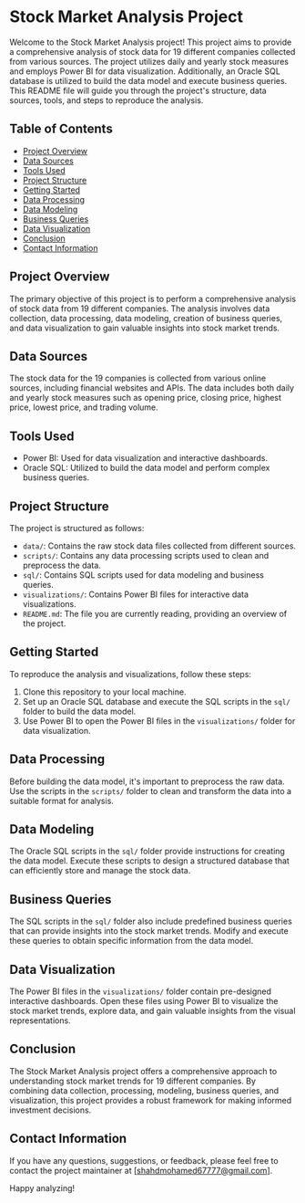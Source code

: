 # Stock Market Analysis Project

Welcome to the Stock Market Analysis project! This project aims to provide a comprehensive analysis of stock data for 19 different companies collected from various sources. The project utilizes daily and yearly stock measures and employs Power BI for data visualization. Additionally, an Oracle SQL database is utilized to build the data model and execute business queries. This README file will guide you through the project's structure, data sources, tools, and steps to reproduce the analysis.

## Table of Contents

- [Project Overview](#project-overview)
- [Data Sources](#data-sources)
- [Tools Used](#tools-used)
- [Project Structure](#project-structure)
- [Getting Started](#getting-started)
- [Data Processing](#data-processing)
- [Data Modeling](#data-modeling)
- [Business Queries](#business-queries)
- [Data Visualization](#data-visualization)
- [Conclusion](#conclusion)
- [Contact Information](#contact-information)

## Project Overview

The primary objective of this project is to perform a comprehensive analysis of stock data from 19 different companies. The analysis involves data collection, data processing, data modeling, creation of business queries, and data visualization to gain valuable insights into stock market trends.

## Data Sources

The stock data for the 19 companies is collected from various online sources, including financial websites and APIs. The data includes both daily and yearly stock measures such as opening price, closing price, highest price, lowest price, and trading volume.

## Tools Used

- Power BI: Used for data visualization and interactive dashboards.
- Oracle SQL: Utilized to build the data model and perform complex business queries.

## Project Structure

The project is structured as follows:

- `data/`: Contains the raw stock data files collected from different sources.
- `scripts/`: Contains any data processing scripts used to clean and preprocess the data.
- `sql/`: Contains SQL scripts used for data modeling and business queries.
- `visualizations/`: Contains Power BI files for interactive data visualizations.
- `README.md`: The file you are currently reading, providing an overview of the project.

## Getting Started

To reproduce the analysis and visualizations, follow these steps:

1. Clone this repository to your local machine.
2. Set up an Oracle SQL database and execute the SQL scripts in the `sql/` folder to build the data model.
3. Use Power BI to open the Power BI files in the `visualizations/` folder for data visualization.

## Data Processing

Before building the data model, it's important to preprocess the raw data. Use the scripts in the `scripts/` folder to clean and transform the data into a suitable format for analysis.

## Data Modeling

The Oracle SQL scripts in the `sql/` folder provide instructions for creating the data model. Execute these scripts to design a structured database that can efficiently store and manage the stock data.

## Business Queries

The SQL scripts in the `sql/` folder also include predefined business queries that can provide insights into the stock market trends. Modify and execute these queries to obtain specific information from the data model.

## Data Visualization

The Power BI files in the `visualizations/` folder contain pre-designed interactive dashboards. Open these files using Power BI to visualize the stock market trends, explore data, and gain valuable insights from the visual representations.

## Conclusion

The Stock Market Analysis project offers a comprehensive approach to understanding stock market trends for 19 different companies. By combining data collection, processing, modeling, business queries, and visualization, this project provides a robust framework for making informed investment decisions.

## Contact Information

If you have any questions, suggestions, or feedback, please feel free to contact the project maintainer at [shahdmohamed67777@gmail.com].

Happy analyzing!
